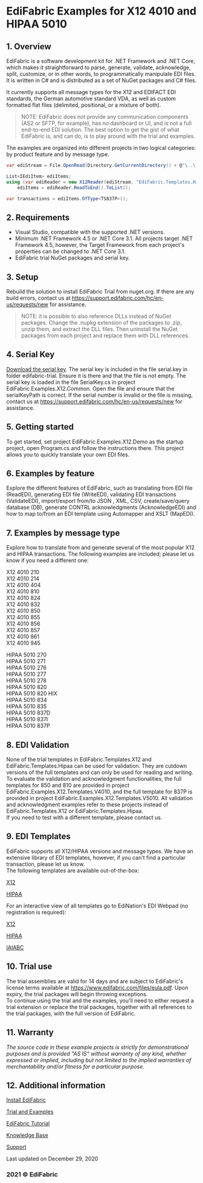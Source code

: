 # EdiFabric Examples for X12 4010 and HIPAA 5010

## 1. Overview
EdiFabric is a software development kit for .NET Framework and .NET Core, which makes it straightforward to parse, generate, validate, acknowledge, split, customize, or in other words, to programmatically manipulate EDI files. It is written in C# and is distributed as a set of NuGet packages and C# files.  

It currently supports all message types for the X12 and EDIFACT EDI standards, the German automotive standard VDA, as well as custom formatted flat files (delimited, positional, or a mixture of both).  

> NOTE: EdiFabric does not provide any communication components (AS2 or SFTP, for example), has no dashboard or UI, and is not a full end-to-end EDI solution.
The best option to get the gist of what EdiFabric is, and can do, is to play around with the trial and examples.  

The examples are organized into different projects in two logical categories: by product feature and by message type.    

```C#
var ediStream = File.OpenRead(Directory.GetCurrentDirectory() + @"\..\..\..\Files\Hipaa\ClaimPayment.txt");

List<IEdiItem> ediItems;
using (var ediReader = new X12Reader(ediStream, "EdiFabric.Templates.Hipaa"))
    ediItems = ediReader.ReadToEnd().ToList();

var transactions = ediItems.OfType<TS837P>();
```

## 2. Requirements
- Visual Studio, compatible with the supported .NET versions.  
- Minimum .NET Framework 4.5 or .NET Core 3.1. All projects target .NET Framework 4.5, however, the Target Framework from each project's properties can be changed to .NET Core 3.1.  
- EdiFabric trial NuGet packages and serial key.  

## 3. Setup
Rebuild the solution to install EdiFabric Trial from nuget.org. If there are any build errors, contact us at https://support.edifabric.com/hc/en-us/requests/new for assistance.  

> NOTE: it is possible to also reference DLLs instead of NuGet packages. Change the .nupkg extension of the packages to .zip, unzip them, and extract the DLL files. 
Then uninstall the NuGet packages from each project and replace them with DLL references.  

## 4. Serial Key
[Download the serial key](https://sowl.co/oApEt). The serial key is included in the file serial.key in folder edifabric-trial. Ensure it is there and that the file is not empty. The serial key is loaded in the file SerialKey.cs in project EdiFabric.Examples.X12.Common. Open the file and ensure that the serialKeyPath is correct. 
If the serial number is invalid or the file is missing, contact us at https://support.edifabric.com/hc/en-us/requests/new for assistance.  

## 5. Getting started
To get started, set project EdiFabric.Examples.X12.Demo as the startup project, open Program.cs and follow the instructions there. This project allows you to quickly translate your own EDI files.  

## 6. Examples by feature
Explore the different features of EdiFabric, such as translating from EDI file (ReadEDI), generating EDI file (WriteEDI), validating EDI transactions (ValidateEDI), 
import/export from/to JSON , XML, CSV, create/save/query database (DB), generate CONTRL acknowledgments (AcknowledgeEDI) and how to map to/from an EDI template using Automapper and XSLT (MapEDI).  

## 7. Examples by message type
Explore how to translate from and generate several of the most popular X12 and HIPAA transactions. The following examples are included; please let us know if you need a different one:  

X12 4010 210  
X12 4010 214  
X12 4010 404  
X12 4010 810  
X12 4010 824  
X12 4010 832  
X12 4010 850  
X12 4010 855  
X12 4010 856  
X12 4010 857  
X12 4010 861  
X12 4010 945  

HIPAA 5010 270  
HIPAA 5010 271  
HIPAA 5010 276  
HIPAA 5010 277  
HIPAA 5010 278  
HIPAA 5010 820  
HIPAA 5010 820 HIX  
HIPAA 5010 834  
HIPAA 5010 835  
HIPAA 5010 837D  
HIPAA 5010 837I  
HIPAA 5010 837P  

## 8. EDI Validation
None of the trial templates in EdiFabric.Templates.X12 and EdiFabric.Templates.Hipaa can be used for validation. They are cutdown versions of the full templates and can only be used for reading and writing.  
To evaluate the validation and acknowledgment functionalities, the full templates for 850 and 810 are provided in project EdiFabric.Examples.X12.Templates.V4010, and the full template for 837P is provided in project EdiFabric.Examples.X12.Templates.V5010. All validation and acknowledgment examples refer to these projects instead of EdiFabric.Templates.X12 or EdiFabric.Templates.Hipaa.  
If you need to test with a different template, please contact us.  

## 9. EDI Templates
EdiFabric supports all X12/HIPAA versions and message types. We have an extensive library of EDI templates, however, if you can't find a particular transaction, please let us know.   
The following templates are available out-of-the-box:  

[X12](https://support.edifabric.com/hc/en-us/articles/360000360572-X12-2040-to-4010)

[HIPAA](https://support.edifabric.com/hc/en-us/articles/360000372751-HIPAA-270-271-276-277-278-820-834-835-837-999)

For an interactive view of all templates go to EdiNation's EDI Webpad (no registration is required):

[X12](https://www.edination.com/edi-models-x12.html)

[HIPAA](https://www.edination.com/edi-models-hipaa.html)

[IAIABC](https://www.edination.com/edi-models-iaiabc.html)

## 10. Trial use
The trial assemblies are valid for 14 days and are subject to EdiFabric's license terms available at https://www.edifabric.com/files/eula.pdf. Upon expiry, the trial packages will begin throwing exceptions.   
To continue using the trial and the examples, you'll need to either request a trial extension or replace the trial packages, together with all references to the trial packages, with the full version of EdiFabric.  

## 11. Warranty
*The source code in these example projects is strictly for demonstrational purposes and is provided "AS IS" without warranty of any kind, whether expressed or implied, including but not limited to the implied warranties of merchantability and/or fitness for a particular purpose.*

## 12. Additional information

[Install EdiFabric](https://support.edifabric.com/hc/en-us/articles/360016808578-Install-EdiFabric)

[Trial and Examples](https://support.edifabric.com/hc/en-us/articles/360000280532-Trial-and-Examples)

[EdiFabric Tutorial](https://support.edifabric.com/hc/en-us/articles/360000291511-Tutorial-EDI-NET-Tools-Basics)

[Knowledge Base](https://support.edifabric.com)

[Support](https://support.edifabric.com/hc/en-us/requests/new)

Last updated on December 29, 2020
### 2021 © EdiFabric
